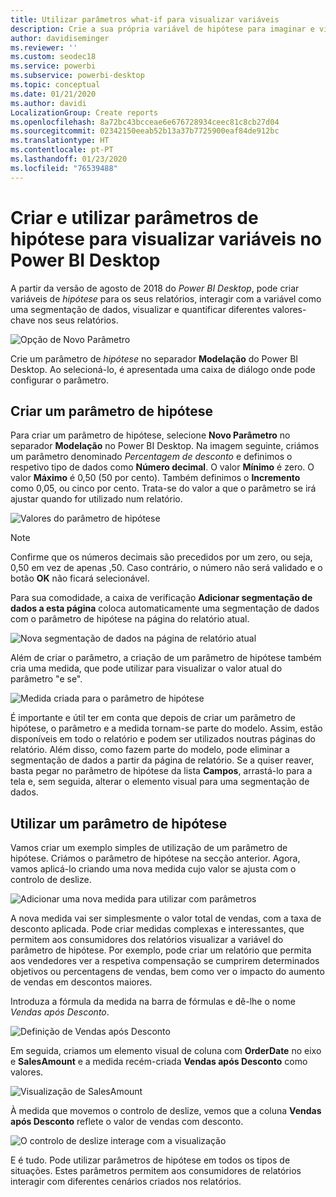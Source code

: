 ```yaml
---
title: Utilizar parâmetros what-if para visualizar variáveis
description: Crie a sua própria variável de hipótese para imaginar e visualizar variáveis no Power BI
author: davidiseminger
ms.reviewer: ''
ms.custom: seodec18
ms.service: powerbi
ms.subservice: powerbi-desktop
ms.topic: conceptual
ms.date: 01/21/2020
ms.author: davidi
LocalizationGroup: Create reports
ms.openlocfilehash: 8a72bc43bcceae6e676728934ceec81c8cb27d04
ms.sourcegitcommit: 02342150eeab52b13a37b7725900eaf84de912bc
ms.translationtype: HT
ms.contentlocale: pt-PT
ms.lasthandoff: 01/23/2020
ms.locfileid: "76539488"
---
```

# <a name="create-and-use-what-if-parameters-to-visualize-variables-in-power-bi-desktop"></a>Criar e utilizar parâmetros de hipótese para visualizar variáveis no Power BI Desktop

A partir da versão de agosto de 2018 do *Power BI Desktop*, pode criar variáveis de *hipótese* para os seus relatórios, interagir com a variável como uma segmentação de dados, visualizar e quantificar diferentes valores-chave nos seus relatórios.

![Opção de Novo Parâmetro](media/desktop-what-if/what-if_01.png)

Crie um parâmetro de *hipótese* no separador **Modelação** do Power BI Desktop. Ao selecioná-lo, é apresentada uma caixa de diálogo onde pode configurar o parâmetro.

## <a name="creating-a-what-if-parameter"></a>Criar um parâmetro de hipótese

Para criar um parâmetro de hipótese, selecione **Novo Parâmetro** no separador **Modelação** no Power BI Desktop. Na imagem seguinte, criámos um parâmetro denominado *Percentagem de desconto* e definimos o respetivo tipo de dados como **Número decimal**. O valor **Mínimo** é zero. O valor **Máximo** é 0,50 (50 por cento). Também definimos o **Incremento** como 0,05, ou cinco por cento. Trata-se do valor a que o parâmetro se irá ajustar quando for utilizado num relatório.

![Valores do parâmetro de hipótese](media/desktop-what-if/what-if_02.png)

> [!NOTE]
> Confirme que os números decimais são precedidos por um zero, ou seja, 0,50 em vez de apenas ,50. Caso contrário, o número não será validado e o botão **OK** não ficará selecionável.
> 
> 

Para sua comodidade, a caixa de verificação **Adicionar segmentação de dados a esta página** coloca automaticamente uma segmentação de dados com o parâmetro de hipótese na página do relatório atual.

![Nova segmentação de dados na página de relatório atual](media/desktop-what-if/what-if_03.png)

Além de criar o parâmetro, a criação de um parâmetro de hipótese também cria uma medida, que pode utilizar para visualizar o valor atual do parâmetro "e se".

![Medida criada para o parâmetro de hipótese](media/desktop-what-if/what-if_04.png)

É importante e útil ter em conta que depois de criar um parâmetro de hipótese, o parâmetro e a medida tornam-se parte do modelo. Assim, estão disponíveis em todo o relatório e podem ser utilizados noutras páginas do relatório. Além disso, como fazem parte do modelo, pode eliminar a segmentação de dados a partir da página de relatório. Se a quiser reaver, basta pegar no parâmetro de hipótese da lista **Campos**, arrastá-lo para a tela e, sem seguida, alterar o elemento visual para uma segmentação de dados.

## <a name="using-a-what-if-parameter"></a>Utilizar um parâmetro de hipótese

Vamos criar um exemplo simples de utilização de um parâmetro de hipótese. Criámos o parâmetro de hipótese na secção anterior. Agora, vamos aplicá-lo criando uma nova medida cujo valor se ajusta com o controlo de deslize.

![Adicionar uma nova medida para utilizar com parâmetros](media/desktop-what-if/what-if_05.png)

A nova medida vai ser simplesmente o valor total de vendas, com a taxa de desconto aplicada. Pode criar medidas complexas e interessantes, que permitem aos consumidores dos relatórios visualizar a variável do parâmetro de hipótese. Por exemplo, pode criar um relatório que permita aos vendedores ver a respetiva compensação se cumprirem determinados objetivos ou percentagens de vendas, bem como ver o impacto do aumento de vendas em descontos maiores.

Introduza a fórmula da medida na barra de fórmulas e dê-lhe o nome *Vendas após Desconto*.

![Definição de Vendas após Desconto](media/desktop-what-if/what-if_06.png)

Em seguida, criamos um elemento visual de coluna com **OrderDate** no eixo e **SalesAmount** e a medida recém-criada **Vendas após Desconto** como valores.

![Visualização de SalesAmount](media/desktop-what-if/what-if_07.png)

À medida que movemos o controlo de deslize, vemos que a coluna **Vendas após Desconto** reflete o valor de vendas com desconto.

![O controlo de deslize interage com a visualização](media/desktop-what-if/what-if_08.png)

E é tudo. Pode utilizar parâmetros de hipótese em todos os tipos de situações. Estes parâmetros permitem aos consumidores de relatórios interagir com diferentes cenários criados nos relatórios.
